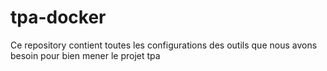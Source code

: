 # tpa-docker
Ce repository contient toutes les configurations des outils que nous avons besoin pour bien mener le projet tpa

